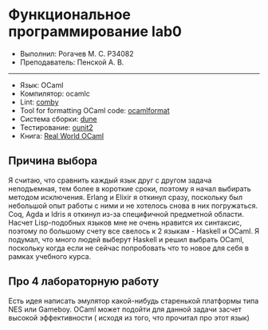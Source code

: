# Функциональное программирование lab0

- Выполнил: Рогачев М. С. P34082
- Преподаватель: Пенской А. В.
***

- Язык: OCaml
- Компилятор: ocamlc
- Lint: [comby](https://github.com/comby-tools/comby)
- Tool for formatting OCaml code: [ocamlformat](https://ocaml.org/p/ocamlformat/latest)
- Система сборки: [dune](https://github.com/ocaml/dune)
- Тестирование: [ounit2](https://ocaml.org/p/ounit2/latest)
- Книга: [Real World OCaml](https://www.cambridge.org/core/services/aop-cambridge-core/content/view/052E4BCCB09D56A0FE875DD81B1ED571/9781009125802AR.pdf/Real_World_OCaml__Functional_Programming_for_the_Masses.pdf?event-type=FTLA)

## Причина выбора

Я считаю, что сравнить каждый язык друг с другом задача неподъемная, тем более в короткие сроки, поэтому я начал выбирать методом исключения. Erlang и Elixir я откинул сразу, поскольку был небольшой опыт работы с ними и не хотелось снова в них погружаться. Coq, Agda и Idris я откинул из-за специфичной предметной области. Насчет Lisp-подобных языков мне не очень нравится их синтаксис, поэтому по большому счету все свелось к 2 языкам - Haskell и OCaml. Я подумал, что много людей выберут Haskell и решил выбрать OCaml, поскольку когда если не сейчас попробовать что то новое для себя в рамках учебного курса.


## Про 4 лабораторную работу

Есть идея написать эмулятор какой-нибудь старенькой платформы типа NES или Gameboy. OCaml может подойти для данной задачи засчет высокой эффективности ( исходя из того, что прочитал про этот язык)


